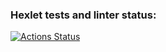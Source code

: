 ### Hexlet tests and linter status:
[![Actions Status](https://github.com/ishchts/qa-auto-engineer-javascript-project-90/actions/workflows/hexlet-check.yml/badge.svg)](https://github.com/ishchts/qa-auto-engineer-javascript-project-90/actions)